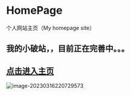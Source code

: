 # HomePage
个人网站主页（My homepage site）

## 我的小破站，，目前正在完善中。。。

## [点击进入主页](https://www.yimoorua.top)

![image-20230316220729573](https://yimoorua-img.oss-cn-chengdu.aliyuncs.com/md-imgs/image-20230316220729573.png)
